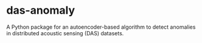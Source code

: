 # das-anomaly
A Python package for an autoencoder-based algorithm to detect anomalies in distributed acoustic sensing (DAS) datasets.
